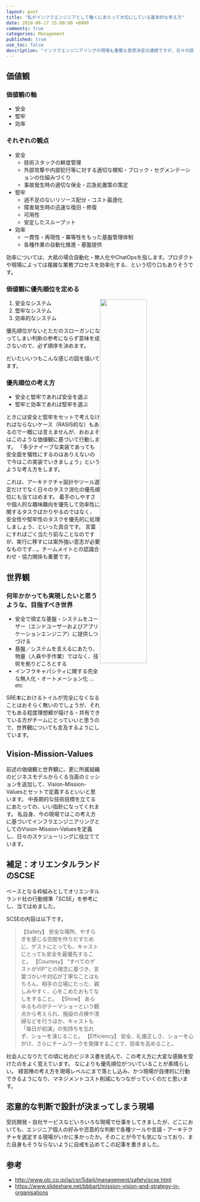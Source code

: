 ```yaml
---
layout: post
title: "私がインフラエンジニアとして働くにあたって大切にしている基本的な考え方"
date: 2018-06-17 15:00:00 +0900
comments: true
categories: Management
published: true
use_toc: false
description: "インフラエンジニアリングの現場も重要な意思決定の連続ですが、日々の設計やツール・サービス選定にあたって意識している考え方があったので、言語化しました。"
---
```



価値観
----

### 価値観の軸

* 安全
* 堅牢
* 効率

### それぞれの観点
* 安全
  * 技術スタックの鮮度管理
  * 外部攻撃や内部犯行等に対する適切な検知・ブロック・セグメンテーションの仕組みづくり
  * 事故発生時の適切な保全・応急処置策の策定
* 堅牢
  * 過不足のないリソース配分・コスト最適化
  * 障害発生時の迅速な復旧・修復
  * 可用性
  * 安定したスループット
* 効率
  * 一貫性・再現性・冪等性をもった基盤管理体制
  * 各種作業の自動化推進・基盤提供

効率については、大抵の場合自動化・無人化やChatOpsを指します。プロダクトや現場によっては複雑な業務プロセスを効率化する、という切り口もありそうです。


### 価値観に優先順位を定める

<img src="/assets/images/blog/action-guidelines-as-infra-engineer/image.png" style="float:right;width:50%;">

1. 安全なシステム
2. 堅牢なシステム
3. 効率的なシステム

優先順位がないとただのスローガンになってしまい判断の参考にならず意味を成さないので、必ず順序を決めます。

だいたいいつもこんな感じの図を描いてます。

### 優先順位の考え方

* 安全と堅牢であれば安全を選ぶ
* 堅牢と効率であれば堅牢を選ぶ

ときには安全と堅牢をセットで考えなければならないケース（RASIS的な）もあるので一概には言えませんが、おおよそはこのような価値観に基づいて行動します。
「多少ナイーブな実装であっても安全面を犠牲にするのはありえないので今はこの実装でいきましょう」というような考え方をします。

これは、アーキテクチャ設計やツール選定だけでなく日々のタスク消化の優先順位にも当てはめます。
着手のしやすさや個人的な趣味趣向を優先して効率性に関するタスクばかりやるのではなく、安全性や堅牢性のタスクを優先的に処理しましょう、といった具合です。
言葉にすればごく当たり前なことなのですが、実行に移すには案外強い意志が必要なものです...。チームメイトとの認識合わせ・協力関係も重要です。

世界観
------------

### 何年かかっても実現したいと思うような、目指すべき世界

* 安全で頑丈な基盤・システムをユーザー（エンドユーザーおよびアプリケーションエンジニア）に提供しつづける
* 基盤／システムを支えるにあたり、物量（人員や手作業）ではなく、技術を拠りどころとする
* インフラキャパシティに関する完全な無人化・オートメーション化 ... etc

SRE本におけるトイルが完全になくなることはおそらく無いのでしょうが、それでもある程度理想郷が描ける・共有できている方がチームにとっていいと思うので、世界観についても言及するようにしています。

Vision-Mission-Values
-----------------------

前述の価値観と世界観に、更に所属組織のビジネスモデルからくる当面のミッションを追加して、Vision-Mission-Valuesとセットで定義するといいと思います。
中長期的な技術目標を立てるにあたっての、いい指針になってくれます。
私自身、今の現場ではこの考え方に基づいてインフラエンジニアリングとしてのVision-Mission-Valuesを定義し、日々のスケジューリングに役立てています。

補足：オリエンタルランドのSCSE
----

ベースとなる枠組みとしてオリエンタルランド社の行動規準「SCSE」を参考にし、当てはめました。

SCSEの内容は以下です。

> 【Safety】	 安全な場所、やすらぎを感じる空間を作りだすために、ゲストにとっても、キャストにとっても安全を最優先すること。
> 【Courtesy】	 “すべてのゲストがVIP”との理念に基づき、言葉づかいや対応が丁寧なことはもちろん、相手の立場にたった、親しみやすく、心をこめたおもてなしをすること。
> 【Show】	あらゆるものがテーマショーという観点から考えられ、施設の点検や清掃などを行うほか、キャストも「毎日が初演」の気持ちを忘れず、ショーを演じること。
> 【Efficiency】	安全、礼儀正しさ、ショーを心がけ、さらにチームワークを発揮することで、効率を高めること。

社会人になりたての頃に社のビジネス書を読んで、この考え方に大変な感銘を受けたのをよく覚えています。
なによりも優先順位がついていることが素晴らしい。
経営陣の考え方を現場レベルにまで落とし込み、かつ現場が自律的に行動できるようになり、マネジメントコスト削減にもつながっていくのだと思います。

恣意的な判断で設計が決まってしまう現場
---------------------------------------

受託開発・自社サービスなどいろいろな現場で仕事をしてきましたが、どこにおいても、エンジニア個人の好みや恣意的な判断で各種ツールや言語・アーキテクチャを選定する現場がいかに多かったか。そのことが今でも気になっており、また自身もそうならないように自戒を込めてこの記事を書きました。

参考
-----

* <http://www.olc.co.jp/ja/csr/5daiji/management/safety/scse.html>
* <https://www.slideshare.net/bbbart/mission-vision-and-strategy-in-organisations>
